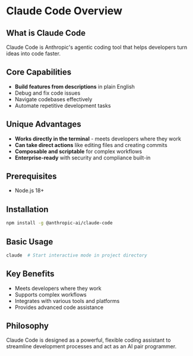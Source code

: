 # Claude Code Overview

## What is Claude Code
Claude Code is Anthropic's agentic coding tool that helps developers turn ideas into code faster.

## Core Capabilities
- **Build features from descriptions** in plain English
- Debug and fix code issues
- Navigate codebases effectively
- Automate repetitive development tasks

## Unique Advantages
- **Works directly in the terminal** - meets developers where they work
- **Can take direct actions** like editing files and creating commits
- **Composable and scriptable** for complex workflows
- **Enterprise-ready** with security and compliance built-in

## Prerequisites
- Node.js 18+

## Installation
```bash
npm install -g @anthropic-ai/claude-code
```

## Basic Usage
```bash
claude  # Start interactive mode in project directory
```

## Key Benefits
- Meets developers where they work
- Supports complex workflows
- Integrates with various tools and platforms
- Provides advanced code assistance

## Philosophy
Claude Code is designed as a powerful, flexible coding assistant to streamline development processes and act as an AI pair programmer.
